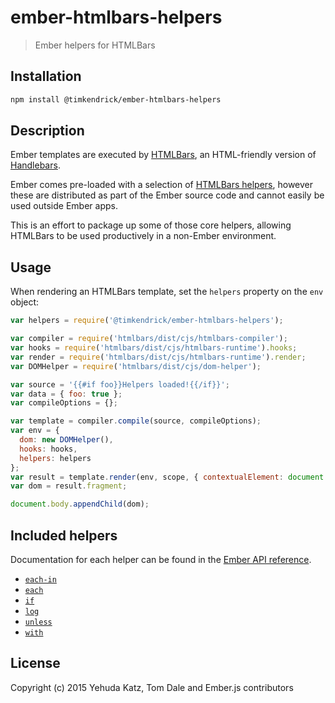# ember-htmlbars-helpers

> Ember helpers for HTMLBars

## Installation

```bash
npm install @timkendrick/ember-htmlbars-helpers
```

## Description

Ember templates are executed by [HTMLBars](https://github.com/tildeio/htmlbars), an HTML-friendly version of [Handlebars](http://handlebarsjs.com/).

Ember comes pre-loaded with a selection of [HTMLBars helpers](http://emberjs.com/api/classes/Ember.Templates.helpers.html), however these are distributed as part of the Ember source code and cannot easily be used outside Ember apps.

This is an effort to package up some of those core helpers, allowing HTMLBars to be used productively in a non-Ember environment.

## Usage

When rendering an HTMLBars template, set the `helpers` property on the `env` object:

```javascript
var helpers = require('@timkendrick/ember-htmlbars-helpers');

var compiler = require('htmlbars/dist/cjs/htmlbars-compiler');
var hooks = require('htmlbars/dist/cjs/htmlbars-runtime').hooks;
var render = require('htmlbars/dist/cjs/htmlbars-runtime').render;
var DOMHelper = require('htmlbars/dist/cjs/dom-helper');

var source = '{{#if foo}}Helpers loaded!{{/if}}';
var data = { foo: true };
var compileOptions = {};

var template = compiler.compile(source, compileOptions);
var env = {
  dom: new DOMHelper(),
  hooks: hooks,
  helpers: helpers
};
var result = template.render(env, scope, { contextualElement: document.body });
var dom = result.fragment;

document.body.appendChild(dom);
```

## Included helpers

Documentation for each helper can be found in the [Ember API reference](http://emberjs.com/api/classes/Ember.Templates.helpers.html).

- [`each-in`](http://emberjs.com/api/classes/Ember.Templates.helpers.html#method_each-in)
- [`each`](http://emberjs.com/api/classes/Ember.Templates.helpers.html#method_each)
- [`if`](http://emberjs.com/api/classes/Ember.Templates.helpers.html#method_if)
- [`log`](http://emberjs.com/api/classes/Ember.Templates.helpers.html#method_log)
- [`unless`](http://emberjs.com/api/classes/Ember.Templates.helpers.html#method_unless)
- [`with`](http://emberjs.com/api/classes/Ember.Templates.helpers.html#method_with)

## License

Copyright (c) 2015 Yehuda Katz, Tom Dale and Ember.js contributors
